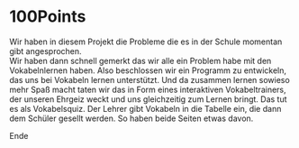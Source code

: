 # 100Points



Wir haben in diesem Projekt die Probleme die es in der Schule momentan gibt angesprochen.  
Wir haben dann schnell gemerkt das wir alle ein Problem habe mit den Vokabelnlernen haben. Also beschlossen wir ein Programm zu entwickeln, das uns bei Vokabeln lernen unterstützt. Und da zusammen lernen sowieso mehr Spaß macht taten wir das in Form eines interaktiven Vokabeltrainers,
der unseren Ehrgeiz weckt und uns gleichzeitig zum Lernen bringt. Das tut es als Vokabelsquiz. Der Lehrer gibt Vokabeln in die Tabelle ein, die dann dem Schüler gesellt werden. So haben beide Seiten etwas davon.


Ende
